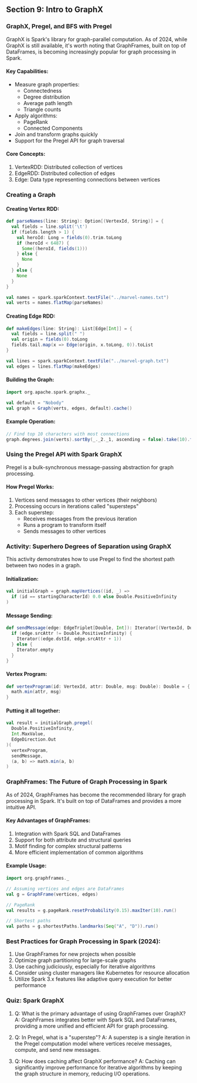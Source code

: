 ## Section 9: Intro to GraphX

### GraphX, Pregel, and BFS with Pregel

GraphX is Spark's library for graph-parallel computation. As of 2024, while GraphX is still available, it's worth noting that GraphFrames, built on top of DataFrames, is becoming increasingly popular for graph processing in Spark.

#### Key Capabilities:

- Measure graph properties:
  - Connectedness
  - Degree distribution
  - Average path length
  - Triangle counts
- Apply algorithms:
  - PageRank
  - Connected Components
- Join and transform graphs quickly
- Support for the Pregel API for graph traversal

#### Core Concepts:

1. VertexRDD: Distributed collection of vertices
2. EdgeRDD: Distributed collection of edges
3. Edge: Data type representing connections between vertices

### Creating a Graph

#### Creating Vertex RDD:

```scala
def parseNames(line: String): Option[(VertexId, String)] = {
  val fields = line.split('\t')
  if (fields.length > 1) {
    val heroId: Long = fields(0).trim.toLong
    if (heroId < 6487) {
      Some((heroId, fields(1)))
    } else {
      None
    }
  } else {
    None
  }
}

val names = spark.sparkContext.textFile("../marvel-names.txt")
val verts = names.flatMap(parseNames)
```

#### Creating Edge RDD:

```scala
def makeEdges(line: String): List[Edge[Int]] = {
  val fields = line.split(" ")
  val origin = fields(0).toLong
  fields.tail.map(x => Edge(origin, x.toLong, 0)).toList
}

val lines = spark.sparkContext.textFile("../marvel-graph.txt")
val edges = lines.flatMap(makeEdges)
```

#### Building the Graph:

```scala
import org.apache.spark.graphx._

val default = "Nobody"
val graph = Graph(verts, edges, default).cache()
```

#### Example Operation:

```scala
// Find top 10 characters with most connections
graph.degrees.join(verts).sortBy(_._2._1, ascending = false).take(10).foreach(println)
```

### Using the Pregel API with Spark GraphX

Pregel is a bulk-synchronous message-passing abstraction for graph processing.

#### How Pregel Works:

1. Vertices send messages to other vertices (their neighbors)
2. Processing occurs in iterations called "supersteps"
3. Each superstep:
   - Receives messages from the previous iteration
   - Runs a program to transform itself
   - Sends messages to other vertices

### Activity: Superhero Degrees of Separation using GraphX

This activity demonstrates how to use Pregel to find the shortest path between two nodes in a graph.

#### Initialization:

```scala
val initialGraph = graph.mapVertices((id, _) => 
  if (id == startingCharacterId) 0.0 else Double.PositiveInfinity
)
```

#### Message Sending:

```scala
def sendMessage(edge: EdgeTriplet[Double, Int]): Iterator[(VertexId, Double)] = {
  if (edge.srcAttr != Double.PositiveInfinity) {
    Iterator((edge.dstId, edge.srcAttr + 1))
  } else {
    Iterator.empty
  }
}
```

#### Vertex Program:

```scala
def vertexProgram(id: VertexId, attr: Double, msg: Double): Double = {
  math.min(attr, msg)
}
```

#### Putting it all together:

```scala
val result = initialGraph.pregel(
  Double.PositiveInfinity,
  Int.MaxValue,
  EdgeDirection.Out
)(
  vertexProgram,
  sendMessage,
  (a, b) => math.min(a, b)
)
```

### GraphFrames: The Future of Graph Processing in Spark

As of 2024, GraphFrames has become the recommended library for graph processing in Spark. It's built on top of DataFrames and provides a more intuitive API.

#### Key Advantages of GraphFrames:

1. Integration with Spark SQL and DataFrames
2. Support for both attribute and structural queries
3. Motif finding for complex structural patterns
4. More efficient implementation of common algorithms

#### Example Usage:

```scala
import org.graphframes._

// Assuming vertices and edges are DataFrames
val g = GraphFrame(vertices, edges)

// PageRank
val results = g.pageRank.resetProbability(0.15).maxIter(10).run()

// Shortest paths
val paths = g.shortestPaths.landmarks(Seq("A", "D")).run()
```

### Best Practices for Graph Processing in Spark (2024):

1. Use GraphFrames for new projects when possible
2. Optimize graph partitioning for large-scale graphs
3. Use caching judiciously, especially for iterative algorithms
4. Consider using cluster managers like Kubernetes for resource allocation
5. Utilize Spark 3.x features like adaptive query execution for better performance

### Quiz: Spark GraphX

1. Q: What is the primary advantage of using GraphFrames over GraphX?
   A: GraphFrames integrates better with Spark SQL and DataFrames, providing a more unified and efficient API for graph processing.

2. Q: In Pregel, what is a "superstep"?
   A: A superstep is a single iteration in the Pregel computation model where vertices receive messages, compute, and send new messages.

3. Q: How does caching affect GraphX performance?
   A: Caching can significantly improve performance for iterative algorithms by keeping the graph structure in memory, reducing I/O operations.